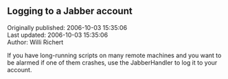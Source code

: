 ## Logging to a Jabber account  
Originally published: 2006-10-03 15:35:06  
Last updated: 2006-10-03 15:35:06  
Author: Willi Richert  
  
If you have long-running scripts on many remote machines and you want to be alarmed if one of them crashes, use the JabberHandler to log it to your account.